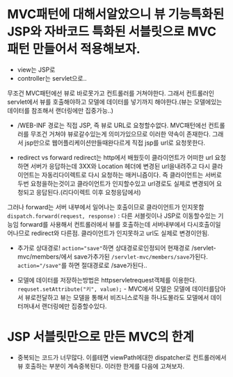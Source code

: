 # MVC패턴에 대해서알았으니 뷰 기능특화된 JSP와 자바코드 특화된 서블릿으로 MVC패턴 만들어서 적용해보자.

- view는 JSP로
- controller는 servlet으로..

무조건 MVC패턴에선 뷰로 바로못가고 컨트롤러를 거쳐야한다.
그래서 컨트롤러인 servlet에서 뷰를 호출해야하고 모델에 데이터를 넣기까지 해야한다.(뷰는 모델에있는 데이터를 참조해서 랜더링에만 집중가능..)

- /WEB-INF 경로는 직접 JSP, 즉 뷰로 URL로 요청할수없다. MVC패턴에선 컨트롤러를 무조건 거쳐야 뷰로갈수있는게 의미가있으므로 이러한 약속이 존재한다. 그래서 jsp만으로 웹어플리케이션만들때완다르게 직접 jsp를 url로 요청못한다.

- redirect vs forward
  redirect는 http에서 배웠듯이 클라이언트가 어떠한 url 요청하면 서버가 응답하는데 3XX와 Location 헤더에 변경된 url을내려주고 다시 클라이언트는 자동리다이렉트로 다시 요청하는 매커니즘이다. 즉 클라이언트는 서버로 두번 요청을하는것이고 클라이언트가 인지할수있고 url경로도 실제로 변경되어 요청되고 응답된다.(리다이렉트 이후 요청응답에서)

그러나 forward는 서버 내부에서 일어나는 호출이므로 클라이언트가 인지못함
`dispatch.forward(request, response)` : 다른 서블릿이나 JSP로 이동할수있는 기능임 forward를 사용해서 컨트롤러에서 뷰를 호출하는데 서버내부에서 다시호출이일어나므로 redirect와 다른점. 클라이언트가 인지못하고 url도 실제로 변경이안됨.

- 추가로 상대경로!
  `action="save"`하면 상대경로로인정되어 현재경로 /servlet-mvc/members/에서 save가추가된 `/servlet-mvc/members/save`가된다. `action="/save"`를 하면 절대경로로 /save가된다..

- 모델에 데이터를 저장하는방법은 httpservletrequest객체를 이용한다. `requset.setAttribute("키", value);` - MVC에서 모델은 모델에 데이터를담아서 뷰로전달하고 뷰는 모델을 통해서 비즈니스로직을 하나도몰라도 모델에서 데이터꺼내서 랜더링에만 집중할수있다.

# JSP 서블릿만으로 만든 MVC의 한계

- 중복되는 코드가 너무많다. 이를테면 viewPath에대한 dispatcher로 컨트롤러에서 뷰 호출하는 부분이 계속중복된다. 이러한 한게를 다음에 고쳐보자.
